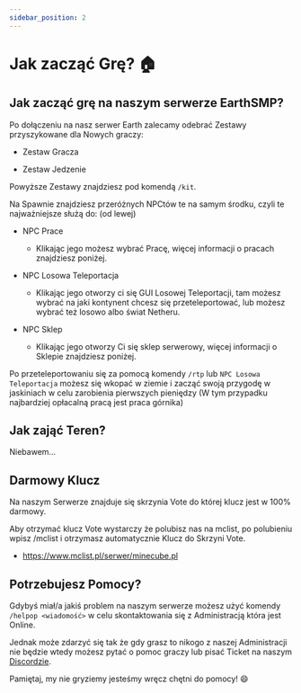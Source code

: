 ```yaml
---
sidebar_position: 2
---
```


# Jak zacząć Grę? 🏠

## Jak zacząć grę na naszym serwerze EarthSMP?

Po dołączeniu na nasz serwer Earth zalecamy odebrać Zestawy przyszykowane dla Nowych graczy:

- Zestaw Gracza

- Zestaw Jedzenie

Powyższe Zestawy znajdziesz pod komendą `/kit`.

Na Spawnie znajdziesz przeróżnych NPCtów te na samym środku, czyli te najważniejsze służą do: (od lewej)

- NPC Prace

  - Klikając jego możesz wybrać Pracę, więcej informacji o pracach znajdziesz poniżej.

- NPC Losowa Teleportacja

  - Klikając jego otworzy ci się GUI Losowej Teleportacji, tam możesz wybrać na jaki kontynent chcesz się przeteleportować, lub możesz wybrać też losowo albo świat Netheru.

- NPC Sklep

  - Klikając jego otworzy Ci się sklep serwerowy, więcej informacji o Sklepie znajdziesz poniżej.

Po przeteleportowaniu się za pomocą komendy `/rtp` lub `NPC Losowa Teleportacja` możesz się wkopać w ziemie i zacząć swoją przygodę w jaskiniach w celu zarobienia pierwszych pieniędzy (W tym przypadku najbardziej opłacalną pracą jest praca górnika)

## Jak zająć Teren?

Niebawem...

## Darmowy Klucz

Na naszym Serwerze znajduje się skrzynia Vote do której klucz jest w 100% darmowy.

Aby otrzymać klucz Vote wystarczy że polubisz nas na mclist, po polubieniu wpisz /mclist i otrzymasz automatycznie Klucz do Skrzyni Vote.

- https://www.mclist.pl/serwer/minecube.pl

## Potrzebujesz Pomocy?

Gdybyś miał/a jakiś problem na naszym serwerze możesz użyć komendy `/helpop <wiadomość>` w celu skontaktowania się z Administracją która jest Online.

Jednak może zdarzyć się tak że gdy grasz to nikogo z naszej Administracji nie będzie wtedy możesz pytać o pomoc graczy lub pisać Ticket na naszym [Discordzie](https://discord.com/invite/kXdJe7uEbP).

Pamiętaj, my nie gryziemy jesteśmy wręcz chętni do pomocy! 😄
